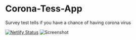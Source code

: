 # Corona-Tess-App
Survey test tells if you have a chance of having corona virus

[![Netlify Status](https://api.netlify.com/api/v1/badges/8c58ee40-1e67-40b4-af60-ace1412667fe/deploy-status)](https://app.netlify.com/sites/jocular-figolla-82ae74/deploys)
![Screenshot](https://github.com/Rohail30/Corona-Test-App/blob/main/SS.jpg)
